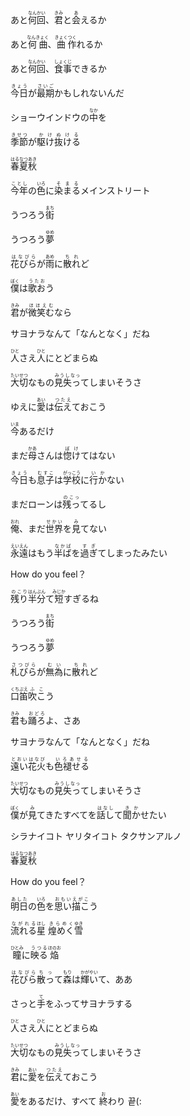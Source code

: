 あと<ruby>何回<rt>なんかい</rt></ruby>、<ruby>君<rt>きみ</rt></ruby>と<ruby>会<rt>あ</rt></ruby>えるか

あと<ruby>何曲<rt>なんきょく</rt></ruby>、<ruby>曲<rt>きょく</rt></ruby><ruby>作<rt>つく</rt></ruby>れるか

あと<ruby>何回<rt>なんかい</rt></ruby>、<ruby>食事<rt>しょくじ</rt></ruby>できるか

<ruby>今日<rt>きょう</rt></ruby>が<ruby>最期<rt>さいご</rt></ruby>かもしれないんだ

ショーウインドウの<ruby>中<rt>なか</rt></ruby>を

<ruby>季節<rt>きせつ</rt></ruby>が<ruby>駆け抜ける<rt>かけぬける</rt></ruby>

<ruby>春夏<rt>はるなつ</rt></ruby><ruby>秋<rt>あき</rt></ruby>

<ruby>今年<rt>ことし</rt></ruby>の<ruby>色<rt>いろ</rt></ruby>に<ruby>染まる<rt>そまる</rt></ruby>メインストリート

うつろう<ruby>街<rt>まち</rt></ruby>

うつろう<ruby>夢<rt>ゆめ</rt></ruby>

<ruby>花びら<rt>はなびら</rt></ruby>が<ruby>雨<rt>あめ</rt></ruby>に<ruby>散れ<rt>ちれ</rt></ruby>ど

<ruby>僕<rt>ぼく</rt></ruby>は<ruby>歌お<rt>うたお</rt></ruby>う

<ruby>君<rt>きみ</rt></ruby>が<ruby>微笑む<rt>ほほえむ</rt></ruby>なら

サヨナラなんて「なんとなく」だね

<ruby>人<rt>ひと</rt></ruby>さえ<ruby>人<rt>ひと</rt></ruby>にとどまらぬ

<ruby>大切<rt>たいせつ</rt></ruby>なもの<ruby>見失っ<rt>みうしなっ</rt></ruby>てしまいそうさ

ゆえに<ruby>愛<rt>あい</rt></ruby>は<ruby>伝え<rt>つたえ</rt></ruby>ておこう

<ruby>今<rt>いま</rt></ruby>あるだけ

まだ<ruby>母<rt>かあ</rt></ruby>さんは<ruby>惚け<rt>ぼけ</rt></ruby>てはない

<ruby>今日<rt>きょう</rt></ruby>も<ruby>息子<rt>むすこ</rt></ruby>は<ruby>学校<rt>がっこう</rt></ruby>に<ruby>行か<rt>いか</rt></ruby>ない

まだローンは<ruby>残っ<rt>のこっ</rt></ruby>てるし

<ruby>俺<rt>おれ</rt></ruby>、まだ<ruby>世界<rt>せかい</rt></ruby>を<ruby>見<rt>み</rt></ruby>てない

<ruby>永遠<rt>えいえん</rt></ruby>はもう<ruby>半ば<rt>なかば</rt></ruby>を<ruby>過ぎ<rt>すぎ</rt></ruby>てしまったみたい

How do you feel？

<ruby>残り<rt>のこり</rt></ruby><ruby>半分<rt>はんぶん</rt></ruby>て<ruby>短<rt>みじか</rt></ruby>すぎるね

うつろう<ruby>街<rt>まち</rt></ruby>

うつろう<ruby>夢<rt>ゆめ</rt></ruby>

<ruby>札びら<rt>さつびら</rt></ruby>が<ruby>無為<rt>むい</rt></ruby>に<ruby>散れ<rt>ちれ</rt></ruby>ど

<ruby>口笛<rt>くちぶえ</rt></ruby><ruby>吹こ<rt>ふこ</rt></ruby>う

<ruby>君<rt>きみ</rt></ruby>も<ruby>踊ろ<rt>おどろ</rt></ruby>よ、さあ

サヨナラなんて「なんとなく」だね

<ruby>遠い<rt>とおい</rt></ruby><ruby>花火<rt>はなび</rt></ruby>も<ruby>色褪せる<rt>いろあせる</rt></ruby>

<ruby>大切<rt>たいせつ</rt></ruby>なもの<ruby>見失っ<rt>みうしなっ</rt></ruby>てしまいそうさ

<ruby>僕<rt>ぼく</rt></ruby>が<ruby>見<rt>み</rt></ruby>てきたすべてを<ruby>話し<rt>はなし</rt></ruby>て<ruby>聞か<rt>きか</rt></ruby>せたい

シラナイコト ヤリタイコト タクサンアルノ

<ruby>春夏<rt>はるなつ</rt></ruby><ruby>秋<rt>あき</rt></ruby>

How do you feel？

<ruby>明日<rt>あした</rt></ruby>の<ruby>色<rt>いろ</rt></ruby>を<ruby>思い描こ<rt>おもいえがこ</rt></ruby>う

<ruby>流れる<rt>ながれる</rt></ruby><ruby>星<rt>ほし</rt></ruby> <ruby>煌めく<rt>きらめく</rt></ruby><ruby>雪<rt>ゆき</rt></ruby>

<ruby>瞳<rt>ひとみ</rt></ruby>に<ruby>映る<rt>うつる</rt></ruby><ruby>焔<rt>ほのお</rt></ruby>

<ruby>花びら<rt>はなびら</rt></ruby><ruby>散っ<rt>ちっ</rt></ruby>て<ruby>森<rt>もり</rt></ruby>は<ruby>輝い<rt>かがやい</rt></ruby>て、ああ

さっと<ruby>手<rt>て</rt></ruby>をふってサヨナラする

<ruby>人<rt>ひと</rt></ruby>さえ<ruby>人<rt>ひと</rt></ruby>にとどまらぬ

<ruby>大切<rt>たいせつ</rt></ruby>なもの<ruby>見失っ<rt>みうしなっ</rt></ruby>てしまいそうさ

<ruby>君<rt>きみ</rt></ruby>に<ruby>愛<rt>あい</rt></ruby>を<ruby>伝え<rt>つたえ</rt></ruby>ておこう

<ruby>愛<rt>あい</rt></ruby>をあるだけ、すべて
<ruby>終<rt>お</rt></ruby>わり
끝(:
